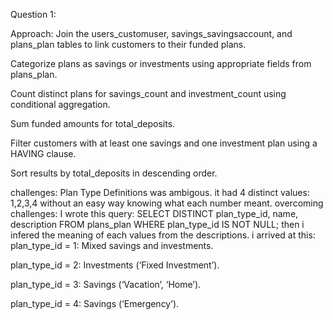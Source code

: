 Question 1:

Approach:
Join the users_customuser, savings_savingsaccount, and plans_plan tables to link customers to their funded plans.

Categorize plans as savings or investments using appropriate fields from plans_plan.

Count distinct plans for savings_count and investment_count using conditional aggregation.

Sum funded amounts for total_deposits.

Filter customers with at least one savings and one investment plan using a HAVING clause.

Sort results by total_deposits in descending order.

challenges:
Plan Type Definitions was ambigous.
it had 4 distinct values: 1,2,3,4 without an easy way knowing what each number meant.
overcoming challenges:
I wrote this query: SELECT DISTINCT plan_type_id, name, description
                    FROM plans_plan
                    WHERE plan_type_id IS NOT NULL;
then  i infered the meaning of each values from the descriptions. i arrived at this:
plan_type_id = 1: Mixed savings and investments.

plan_type_id = 2: Investments (‘Fixed Investment’).

plan_type_id = 3: Savings (‘Vacation’, ‘Home’).

plan_type_id = 4: Savings (‘Emergency’).




